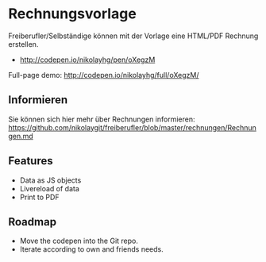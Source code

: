 # Rechnungsvorlage

Freiberufler/Selbständige können mit der Vorlage eine HTML/PDF Rechnung erstellen.

* http://codepen.io/nikolayhg/pen/oXegzM

Full-page demo: http://codepen.io/nikolayhg/full/oXegzM/

## Informieren

Sie können sich hier mehr über Rechnungen informieren: https://github.com/nikolaygit/freiberufler/blob/master/rechnungen/Rechnungen.md

## Features

* Data as JS objects
* Livereload of data
* Print to PDF

## Roadmap

* Move the codepen into the Git repo.
* Iterate according to own and friends needs.

